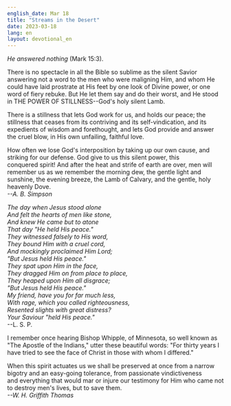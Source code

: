```yaml
---
english_date: Mar 18
title: "Streams in the Desert"
date: 2023-03-18
lang: en
layout: devotional_en
---
```





<p><em>He answered nothing</em> (Mark 15:3).

</p>

<p>There is no spectacle in all the Bible so sublime as the silent Savior answering not a word to the men who were maligning Him, and whom He could have laid prostrate at His feet by one look of Divine power, or one word of fiery rebuke. But He let them say and do their worst, and He stood in THE POWER OF STILLNESS--God's holy silent Lamb.

</p>

<p>There is a stillness that lets God work for us, and holds our peace; the stillness that ceases from its contriving and its self-vindication, and its expedients of wisdom and forethought, and lets God provide and answer the cruel blow, in His own unfailing, faithful love.

</p>

<p>How often we lose God's interposition by taking up our own cause, and striking for our defense. God give to us this silent power, this conquered spirit! And after the heat and strife of earth are over, men will remember us as we remember the morning dew, the gentle light and sunshine, the evening breeze, the Lamb of Calvary, and the gentle, holy heavenly Dove.<br/> <em>--A. B. Simpson</em>

</p>

<p><em>The day when Jesus stood alone</em><br/> <em><em>And felt the hearts of men like stone,</em><br/> <em>And knew He came but to atone</em><br/> <em>That day "He held His peace."</em><br/> <em>They witnessed falsely to His word,</em><br/> <em>They bound Him with a cruel cord,</em><br/> <em>And mockingly proclaimed Him Lord;</em><br/> <em>"But Jesus held His peace."</em><br/> <em>They spat upon Him in the face,</em><br/> <em>They dragged Him on from place to place,</em><br/> <em>They heaped upon Him all disgrace;</em><br/> <em>"But Jesus held His peace."</em><br/> <em>My friend, have you for far much less,</em><br/> <em>With rage, which you called righteousness,</em><br/> <em>Resented slights with great distress?</em></em><br/> <em>Your Saviour "held His peace."</em><br/> --L. S. P.

</p>

<p>I remember once hearing Bishop Whipple, of Minnesota, so well known as "The Apostle of the Indians," utter these beautiful words: "For thirty years I have tried to see the face of Christ in those with whom I differed."

</p>

<p>When this spirit actuates us we shall be preserved at once from a narrow bigotry and an easy-going tolerance, from passionate vindictiveness and everything that would mar or injure our testimony for Him who came not to destroy men's lives, but to save them.<br/> <em>--W. H. Griffith Thomas</em>

</p>

<p></p>